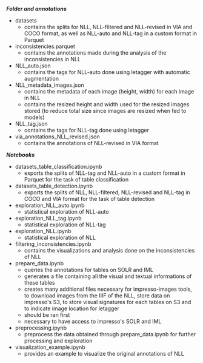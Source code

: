 ***Folder and annotations***
- datasets
    - contains the splits for NLL, NLL-filtered and NLL-revised in VIA and COCO format, as well as NLL-auto and NLL-tag in a custom format in Parquet
- inconsistencies.parquet
    - contains the annotations made during the analysis of the inconsistencies in NLL
- NLL_auto.json
    - contains the tags for NLL-auto done using letagger with automatic augmentation 
- NLL_metadata_images.json
    - contains the metadata of each image (height, width) for each image in NLL
    - contains the resized height and width used for the resized images stored (to reduce total size since images are resized when fed to models)
- NLL_tag.json
    - contains the tags for NLL-tag done using letagger
- via_annotations_NLL_revised.json
    - contains the annotations of NLL-revised in VIA format

***Notebooks***
- datasets_table_classification.ipynb
    - exports the splits of NLL-tag and NLL-auto in a custom format in Parquet for the task of table classification
- datasets_table_detection.ipynb
    - exports the splits of NLL, NLL-filtered, NLL-revised and NLL-tag in COCO and VIA format for the task of table detection
- exploration_NLL_auto.ipynb
    - statistical exploration of NLL-auto
- exploration_NLL_tag.ipynb
    - statistical exploration of NLL-tag
- exploration_NLL.ipynb
    - statistical exploration of NLL
- filtering_inconsistencies.ipynb
    - contains the visualizations and analysis done on the inconsistencies of NLL
- prepare_data.ipynb
    - queries the annotations for tables on SOLR and IML
    - generates a file containing all the visual and textual informations of these tables
    - creates many additional files necessary for impresso-images tools, to download images from the IIIF of the NLL, store data on impresso's S3, to store visual signatures for each tables on S3 and to indicate image location for letagger
    - should be ran first
    - necessary to have access to impresso's SOLR and IML
- preprocessing.ipynb
    - preprocess the data obtained through prepare_data.ipynb for further processing and exploration
- visualization_example.ipynb
    - provides an example to visualize the original annotations of NLL
